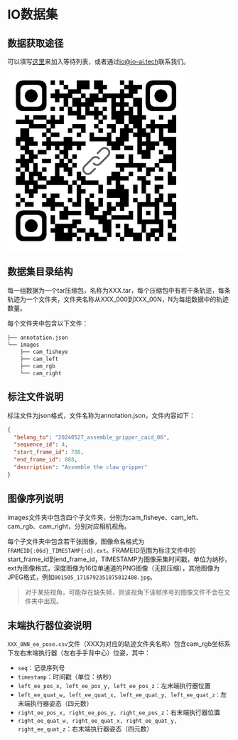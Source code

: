 # IO数据集

## 数据获取途径

可以填写[这里](https://forms.gle/fDdyipTKDZaL34zC6)来加入等待列表，或者通过[io@io-ai.tech](mailto:io@io-ai.tech)联系我们。

![waiting_list](assets/waiting_list_form.png)

## 数据集目录结构

每一组数据为一个tar压缩包，名称为XXX.tar，每个压缩包中有若干条轨迹，每条轨迹为一个文件夹，文件夹名称从XXX_000到XXX_00N，N为每组数据中的轨迹数量。

每个文件夹中包含以下文件：

```
├── annotation.json
└── images
    ├── cam_fisheye
    ├── cam_left
    ├── cam_rgb
    └── cam_right
```

## 标注文件说明

标注文件为json格式，文件名称为annotation.json，文件内容如下：

```json
{
  "belong_to": "20240527_assemble_gripper_caid_06",
  "sequence_id": 4,
  "start_frame_id": 708,
  "end_frame_id": 888,
  "description": "Assemble the claw gripper"
}
```

## 图像序列说明

images文件夹中包含四个子文件夹，分别为cam_fisheye、cam_left、cam_rgb、cam_right，分别对应相机视角。

每个子文件夹中包含若干张图像，图像命名格式为`FRAMEID{:06d}_TIMESTAMP{:d}.ext`。FRAMEID范围为标注文件中的start_frame_id到end_frame_id，TIMESTAMP为图像采集时间戳，单位为纳秒，ext为图像格式，深度图像为16位单通道的PNG图像（无损压缩），其他图像为JPEG格式，例如`001505_1716792351875812408.jpg`。

> 对于某些视角，可能存在缺失帧，则该视角下该帧序号的图像文件不会在文件夹中出现。

## 末端执行器位姿说明

`XXX_0NN_ee_pose.csv`文件（XXX为对应的轨迹文件夹名称）包含cam_rgb坐标系下左右末端执行器（左右手手背中心）位姿，其中：

- `seq`：记录序列号
- `timestamp`：时间戳（单位：纳秒）
- `left_ee_pos_x, left_ee_pos_y, left_ee_pos_z`：左末端执行器位置
- `left_ee_quat_w, left_ee_quat_x, left_ee_quat_y, left_ee_quat_z：`左末端执行器姿态（四元数）
- `right_ee_pos_x, right_ee_pos_y, right_ee_pos_z`：右末端执行器位置
- `right_ee_quat_w, right_ee_quat_x, right_ee_quat_y, right_ee_quat_z`：右末端执行器姿态（四元数）
